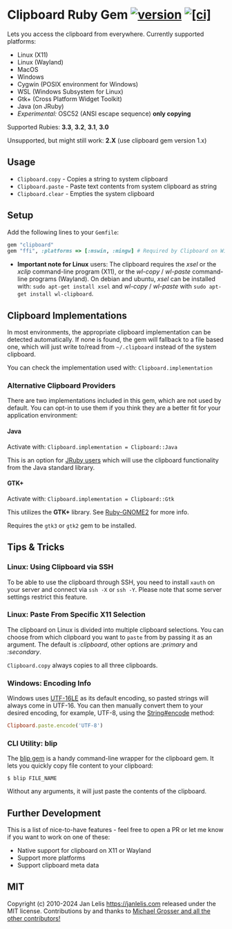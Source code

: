 # Clipboard Ruby Gem [![version](https://badge.fury.io/rb/clipboard.svg)](https://badge.fury.io/rb/clipboard) [![[ci]](https://github.com/janlelis/clipboard/workflows/Test/badge.svg)](https://github.com/janlelis/clipboard/actions?query=workflow%3ATest)

Lets you access the clipboard from everywhere. Currently supported platforms:

- Linux (X11)
- Linux (Wayland)
- MacOS
- Windows
- Cygwin (POSIX environment for Windows)
- WSL (Windows Subsystem for Linux)
- Gtk+ (Cross Platform Widget Toolkit)
- Java (on JRuby)
- *Experimental:* OSC52 (ANSI escape sequence) **only copying**

Supported Rubies: **3.3**, **3.2**, **3.1**, **3.0**

Unsupported, but might still work: **2.X** (use clipboard gem version 1.x)

## Usage

* `Clipboard.copy` - Copies a string to system clipboard
* `Clipboard.paste` - Paste text contents from system clipboard as string
* `Clipboard.clear` - Empties the system clipboard

## Setup

Add the following lines to your `Gemfile`:

```ruby
gem "clipboard"
gem "ffi", :platforms => [:mswin, :mingw] # Required by Clipboard on Windows
```

- **Important note for Linux** users: The clipboard requires the *xsel* or the *xclip* command-line program (X11), or the *wl-copy* / *wl-paste* command-line programs (Wayland). On debian and ubuntu, *xsel* can be installed with: `sudo apt-get install xsel` and *wl-copy* / *wl-paste* with `sudo apt-get install wl-clipboard`.

## Clipboard Implementations

In most environments, the appropriate clipboard implementation can be detected automatically. If none is found, the gem will fallback to a file based one, which will just write to/read from `~/.clipboard` instead of the system clipboard.

You can check the implementation used with: `Clipboard.implementation`

### Alternative Clipboard Providers

There are two implementations included in this gem, which are not used by default. You can opt-in to use them if you think they are a better fit for your application environment:

#### Java

Activate with: `Clipboard.implementation = Clipboard::Java`

This is an option for [JRuby users](https://www.jruby.org/) which will use the clipboard functionality from the Java standard library.

#### GTK+

Activate with: `Clipboard.implementation = Clipboard::Gtk`

This utilizes the **GTK+** library. See [Ruby-GNOME2](https://github.com/ruby-gnome2/ruby-gnome2#ruby-gnome2) for more info.

Requires the `gtk3` or `gtk2` gem to be installed.

## Tips & Tricks

### Linux: Using Clipboard via SSH

To be able to use the clipboard through SSH, you need to install `xauth` on your server and connect via `ssh -X` or `ssh -Y`. Please note that some server settings restrict this feature.

### Linux: Paste From Specific X11 Selection

The clipboard on Linux is divided into multiple clipboard selections. You can choose from which clipboard you want to `paste` from by
passing it as an argument. The default is *:clipboard*, other options are *:primary* and *:secondary*.

`Clipboard.copy` always copies to all three clipboards.

### Windows: Encoding Info

Windows uses [UTF-16LE](https://en.wikipedia.org/wiki/UTF-16) as its default encoding, so pasted strings will always come in UTF-16. You can then manually convert them to your desired encoding, for example, UTF-8, using the [String#encode](https://rubyapi.org/o/string#method-i-encode) method:

```ruby
Clipboard.paste.encode('UTF-8')
```

### CLI Utility: blip

The [blip gem]((https://gist.github.com/janlelis/781835)) is a handy command-line wrapper for the clipboard gem. It lets you quickly copy file content to your clipboard:

```
$ blip FILE_NAME
```

Without any arguments, it will just paste the contents of the clipboard.

## Further Development

This is a list of nice-to-have features - feel free to open a PR or let me know if you want to work on one of these:

- Native support for clipboard on X11 or Wayland
- Support more platforms
- Support clipboard meta data

## MIT

Copyright (c) 2010-2024 Jan Lelis <https://janlelis.com> released under the MIT license. Contributions by and thanks to [Michael Grosser and all the other contributors!](https://github.com/janlelis/clipboard/graphs/contributors)
